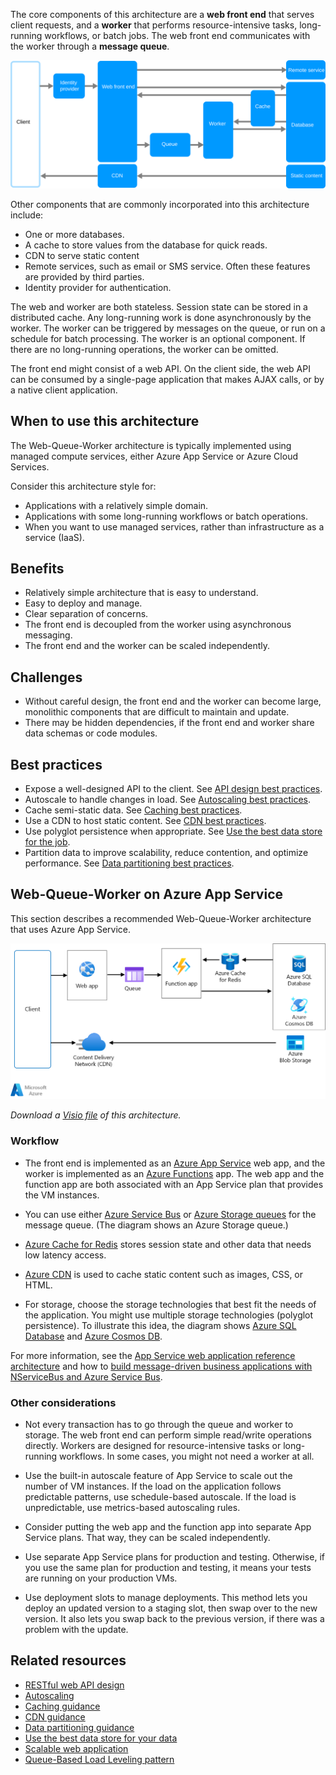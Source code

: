 The core components of this architecture are a **web front end** that serves client requests, and a **worker** that performs resource-intensive tasks, long-running workflows, or batch jobs.  The web front end communicates with the worker through a **message queue**.

![Logical diagram of Web-Queue-Worker architecture style.](./images/web-queue-worker-logical.svg)

Other components that are commonly incorporated into this architecture include:

- One or more databases.
- A cache to store values from the database for quick reads.
- CDN to serve static content
- Remote services, such as email or SMS service. Often these features are provided by third parties.
- Identity provider for authentication.

The web and worker are both stateless. Session state can be stored in a distributed cache. Any long-running work is done asynchronously by the worker. The worker can be triggered by messages on the queue, or run on a schedule for batch processing. The worker is an optional component. If there are no long-running operations, the worker can be omitted.

The front end might consist of a web API. On the client side, the web API can be consumed by a single-page application that makes AJAX calls, or by a native client application.

## When to use this architecture

The Web-Queue-Worker architecture is typically implemented using managed compute services, either Azure App Service or Azure Cloud Services.

Consider this architecture style for:

- Applications with a relatively simple domain.
- Applications with some long-running workflows or batch operations.
- When you want to use managed services, rather than infrastructure as a service (IaaS).

## Benefits

- Relatively simple architecture that is easy to understand.
- Easy to deploy and manage.
- Clear separation of concerns.
- The front end is decoupled from the worker using asynchronous messaging.
- The front end and the worker can be scaled independently.

## Challenges

- Without careful design, the front end and the worker can become large, monolithic components that are difficult to maintain and update.
- There may be hidden dependencies, if the front end and worker share data schemas or code modules.

## Best practices

- Expose a well-designed API to the client. See [API design best practices][api-design].
- Autoscale to handle changes in load. See [Autoscaling best practices][autoscaling].
- Cache semi-static data. See [Caching best practices][caching].
- Use a CDN to host static content. See [CDN best practices][cdn].
- Use polyglot persistence when appropriate. See [Use the best data store for the job][polyglot].
- Partition data to improve scalability, reduce contention, and optimize performance. See [Data partitioning best practices][data-partition].

## Web-Queue-Worker on Azure App Service

This section describes a recommended Web-Queue-Worker architecture that uses Azure App Service.

![Physical diagram of Web-Queue-Worker architecture style.](./images/web-queue-worker-physical.png)

*Download a [Visio file](https://arch-center.azureedge.net/web-queue-worker.vsdx) of this architecture.*

### Workflow

- The front end is implemented as an [Azure App Service](/azure/app-service/overview) web app, and the worker is implemented as an [Azure Functions](/azure/azure-functions/functions-overview) app. The web app and the function app are both associated with an App Service plan that provides the VM instances.

- You can use either [Azure Service Bus](/azure/service-bus-messaging/service-bus-messaging-overview) or [Azure Storage queues](/azure/storage/queues/storage-queues-introduction) for the message queue. (The diagram shows an Azure Storage queue.)

- [Azure Cache for Redis](/azure/azure-cache-for-redis/cache-overview) stores session state and other data that needs low latency access.

- [Azure CDN](/azure/cdn/cdn-overview) is used to cache static content such as images, CSS, or HTML.

- For storage, choose the storage technologies that best fit the needs of the application. You might use multiple storage technologies (polyglot persistence). To illustrate this idea, the diagram shows [Azure SQL Database](/azure/azure-sql/azure-sql-iaas-vs-paas-what-is-overview) and [Azure Cosmos DB](/azure/cosmos-db/introduction).

For more information, see the [App Service web application reference architecture][scalable-web-app] and how to [build message-driven business applications with NServiceBus and Azure Service Bus](/azure/service-bus-messaging/build-message-driven-apps-nservicebus).

### Other considerations

- Not every transaction has to go through the queue and worker to storage. The web front end can perform simple read/write operations directly. Workers are designed for resource-intensive tasks or long-running workflows. In some cases, you might not need a worker at all.

- Use the built-in autoscale feature of App Service to scale out the number of VM instances. If the load on the application follows predictable patterns, use schedule-based autoscale. If the load is unpredictable, use metrics-based autoscaling rules.

- Consider putting the web app and the function app into separate App Service plans. That way, they can be scaled independently.

- Use separate App Service plans for production and testing. Otherwise, if you use the same plan for production and testing, it means your tests are running on your production VMs.

- Use deployment slots to manage deployments. This method lets you deploy an updated version to a staging slot, then swap over to the new version. It also lets you swap back to the previous version, if there was a problem with the update.

## Related resources

- [RESTful web API design](/azure/architecture/best-practices/api-design)
- [Autoscaling](/azure/architecture/best-practices/auto-scaling)
- [Caching guidance](/azure/architecture/best-practices/caching)
- [CDN guidance](/azure/architecture/best-practices/cdn)
- [Data partitioning guidance](/azure/architecture/best-practices/data-partitioning)
- [Use the best data store for your data](/azure/architecture/guide/design-principles/use-best-data-store)
- [Scalable web application](/azure/architecture/reference-architectures/app-service-web-app/scalable-web-app)
- [Queue-Based Load Leveling pattern](/azure/architecture/patterns/queue-based-load-leveling)

<!-- links -->

[api-design]: ../../best-practices/api-design.md
[autoscaling]: ../../best-practices/auto-scaling.md
[caching]: ../../best-practices/caching.yml
[cdn]: ../../best-practices/cdn.yml
[data-partition]: ../../best-practices/data-partitioning.yml
[polyglot]: /azure/architecture/guide/design-principles/use-best-data-store
[scalable-web-app]: ../../web-apps/app-service/architectures/baseline-zone-redundant.yml
